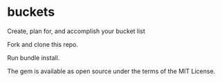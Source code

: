 # buckets
Create, plan for, and accomplish your bucket list

Fork and clone this repo.

Run bundle install.

The gem is available as open source under the terms of the MIT License.
